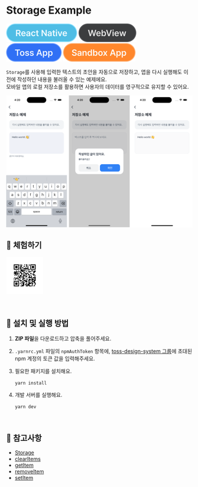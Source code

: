 # Storage Example

![React Native](../assets/tags/tag-react-native.svg)
![WebView](../assets/tags/tag-webview.svg)
![Toss App](../assets/tags/tag-toss-app.svg)
![Sandbox App](../assets/tags/tag-sandbox-app.svg)

`Storage`를 사용해 입력한 텍스트의 초안을 자동으로 저장하고, 앱을 다시 실행해도 이전에 작성하던 내용을 불러올 수 있는 예제에요.  
모바일 앱의 로컬 저장소를 활용하면 사용자의 데이터를 영구적으로 유지할 수 있어요.

<img src="../assets/examples/with-storage-example-image.png" alt="example image" width="1010px" />

<br />

## 📲 체험하기

<img src="../assets/qr-codes/with-storage-qr-code.svg" ait="qr code" width="100px" />&nbsp;

<br />

## 🚀 설치 및 실행 방법

1. **ZIP 파일**을 다운로드하고 압축을 풀어주세요.

2. `.yarnrc.yml` 파일의 `npmAuthToken` 항목에, [toss-design-system 그룹](https://tossmini-docs.toss.im/tds-react-native/setup-npm/)에 초대된 npm 계정의 토큰 값을 입력해주세요.

3. 필요한 패키지를 설치해요.

   ```
   yarn install
   ```

4. 개발 서버를 실행해요.

   ```
   yarn dev
   ```

<br />

## 📌 참고사항

- [Storage](https://developers-apps-in-toss.toss.im/bedrock/reference/framework/%EC%A0%80%EC%9E%A5%EC%86%8C/Storage.html)
- [clearItems](https://developers-apps-in-toss.toss.im/bedrock/reference/framework/%EC%A0%80%EC%9E%A5%EC%86%8C/clearItems.html)
- [getItem](https://developers-apps-in-toss.toss.im/bedrock/reference/framework/%EC%A0%80%EC%9E%A5%EC%86%8C/getItem.html)
- [removeItem](https://developers-apps-in-toss.toss.im/bedrock/reference/framework/%EC%A0%80%EC%9E%A5%EC%86%8C/removeItem.html)
- [setItem](https://developers-apps-in-toss.toss.im/bedrock/reference/framework/%EC%A0%80%EC%9E%A5%EC%86%8C/setItem.html)
